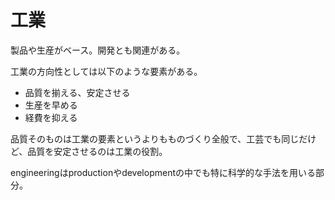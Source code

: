 # 工業

製品や生産がベース。開発とも関連がある。

工業の方向性としては以下のような要素がある。

- 品質を揃える、安定させる
- 生産を早める
- 経費を抑える

品質そのものは工業の要素というよりもものづくり全般で、工芸でも同じだけど、品質を安定させるのは工業の役割。

engineeringはproductionやdevelopmentの中でも特に科学的な手法を用いる部分。
